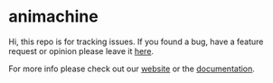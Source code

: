 # animachine


Hi, this repo is for tracking issues. If you found a bug, have a feature request or opinion please leave it [here](https://github.com/animachine/animachine/issues).

For more info please check out our [website](http://animachine.org/) or the [documentation](http://docs.animachine.org/).
